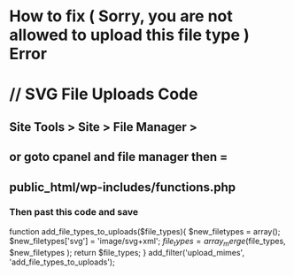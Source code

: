 # How to fix ( Sorry, you are not allowed to upload this file type ) Error


# // SVG File Uploads Code

## Site Tools > Site > File Manager >
 
 ## or goto cpanel and file manager then =
 
 ## public_html/wp-includes/functions.php
 ### Then past this code and save


function add_file_types_to_uploads($file_types){
	$new_filetypes = array();
	$new_filetypes['svg'] = 'image/svg+xml';
	$file_types = array_merge($file_types, $new_filetypes );
	return $file_types;
}
add_filter('upload_mimes', 'add_file_types_to_uploads');
